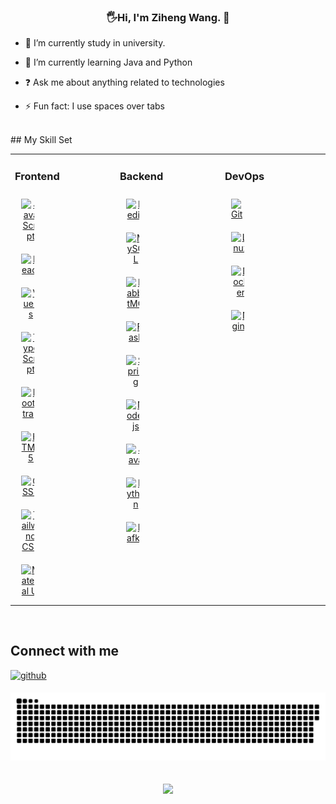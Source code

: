 ### <div align="center">🖐️Hi, I'm Ziheng Wang. 🚀</div>  
  

- 🔭 I’m currently study in university.  
  

- 🌱 I’m currently learning Java and Python  
  

- ❓ Ask me about anything related to technologies  
  

- ⚡ Fun fact: I use spaces over tabs  
  

<br/>  
## My Skill Set  
<table><tr><td valign="top" width="33%">


### Frontend  
<div align="center" style="width: 20%; overflow: hidden; text-align: center;">  
<a href="https://www.javascript.com/" target="_blank"><img style="margin: 10px; width: 20%; height: auto;" src="https://profilinator.rishav.dev/skills-assets/javascript-original.svg" alt="JavaScript" /></a>  
<a href="https://reactjs.org/" target="_blank"><img style="margin: 10px; width: 20%; height: auto;" src="https://profilinator.rishav.dev/skills-assets/react-original-wordmark.svg" alt="React" /></a>  
<a href="https://vuejs.org/" target="_blank"><img style="margin: 10px; width: 20%; height: auto;" src="https://profilinator.rishav.dev/skills-assets/vuejs-original-wordmark.svg" alt="Vue.js" /></a>  
<a href="https://www.typescriptlang.org/" target="_blank"><img style="margin: 10px; width: 20%; height: auto;" src="https://profilinator.rishav.dev/skills-assets/typescript-original.svg" alt="TypeScript" /></a>  
<a href="https://getbootstrap.com/docs/3.4/javascript/" target="_blank"><img style="margin: 10px; width: 20%; height: auto;" src="https://profilinator.rishav.dev/skills-assets/bootstrap-plain.svg" alt="Bootstrap" /></a>  
<a href="https://en.wikipedia.org/wiki/HTML5" target="_blank"><img style="margin: 10px; width: 20%; height: auto;" src="https://profilinator.rishav.dev/skills-assets/html5-original-wordmark.svg" alt="HTML5" /></a>  
<a href="https://www.w3schools.com/css/" target="_blank"><img style="margin: 10px; width: 20%; height: auto;" src="https://profilinator.rishav.dev/skills-assets/css3-original-wordmark.svg" alt="CSS3" /></a>  
<a href="https://www.tailwindcss.com/" target="_blank"><img style="margin: 10px; width: 20%; height: auto;" src="https://profilinator.rishav.dev/skills-assets/tailwindcss.svg" alt="Tailwind CSS" /></a>  
<a href="https://mui.com/" target="_blank"><img style="margin: 10px; width: 20%; height: auto;" src="https://profilinator.rishav.dev/skills-assets/mui.png" alt="Material UI" /></a>  
</div>

</td><td valign="top" width="33%">


### Backend  
<div align="center" style="width: 20%; overflow: hidden; text-align: center;">  
<a href="https://redis.io/" target="_blank"><img style="margin: 10px; width: 20%; height: auto;" src="https://profilinator.rishav.dev/skills-assets/redis-original-wordmark.svg" alt="Redis" /></a>  
<a href="https://www.mysql.com/" target="_blank"><img style="margin: 10px; width: 20%; height: auto;" src="https://profilinator.rishav.dev/skills-assets/mysql-original-wordmark.svg" alt="MySQL" /></a>  
<a href="https://www.rabbitmq.com/" target="_blank"><img style="margin: 10px; width: 20%; height: auto;" src="https://profilinator.rishav.dev/skills-assets/rabbitmq-icon.svg" alt="RabbitMQ" /></a>  
<a href="https://flask.palletsprojects.com/" target="_blank"><img style="margin: 10px; width: 20%; height: auto;" src="https://profilinator.rishav.dev/skills-assets/flask.png" alt="Flask" /></a>  
<a href="https://docs.spring.io/spring-framework/docs/3.0.x/reference/expressions.html#:~:text=The%20Spring%20Expression%20Language%20(SpEL,and%20basic%20string%20templating%20functionality." target="_blank"><img style="margin: 10px; width: 20%; height: auto;" src="https://profilinator.rishav.dev/skills-assets/springio-icon.svg" alt="Spring" /></a>  
<a href="https://nodejs.org/" target="_blank"><img style="margin: 10px; width: 20%; height: auto;" src="https://profilinator.rishav.dev/skills-assets/nodejs-original-wordmark.svg" alt="Node.js" /></a>  
<a href="https://www.java.com/" target="_blank"><img style="margin: 10px; width: 20%; height: auto;" src="https://profilinator.rishav.dev/skills-assets/java-original-wordmark.svg" alt="Java" /></a>  
<a href="https://www.python.org/" target="_blank"><img style="margin: 10px; width: 20%; height: auto;" src="https://profilinator.rishav.dev/skills-assets/python-original.svg" alt="Python" /></a>  
<a href="https://kafka.apache.org/" target="_blank"><img style="margin: 10px; width: 20%; height: auto;" src="https://profilinator.rishav.dev/skills-assets/apache_kafka-icon.svg" alt="Kafka" /></a>  
</div>

</td><td valign="top" width="33%">


### DevOps  
<div align="center" style="width: 20%; overflow: hidden; text-align: center;">  
<a href="https://github.com/" target="_blank"><img style="margin: 10px; width: 20%; height: auto;" src="https://profilinator.rishav.dev/skills-assets/git-scm-icon.svg" alt="Git" /></a>  
<a href="https://www.linux.org/" target="_blank"><img style="margin: 10px; width: 20%; height: auto;" src="https://profilinator.rishav.dev/skills-assets/linux-original.svg" alt="Linux" /></a>  
<a href="https://www.docker.com/" target="_blank"><img style="margin: 10px; width: 20%; height: auto;" src="https://profilinator.rishav.dev/skills-assets/docker-original-wordmark.svg" alt="Docker" /></a>  
<a href="https://www.nginx.com/" target="_blank"><img style="margin: 10px; width: 20%; height: auto;" src="https://profilinator.rishav.dev/skills-assets/nginx-original.svg" alt="Nginx" /></a>  
</div>

</td></tr></table>


<br/>  


## Connect with me  
<a href="https://github.com/wangLyndon" target="_blank">
<img src=https://img.shields.io/badge/github-%2324292e.svg?&style=for-the-badge&logo=github&logoColor=white alt=github style="margin-bottom: 5px;" />
</a>  
  


<br/>  

<p align="center">
 <img width="1000" src="github-snake.svg" alt="snake"/>
</p>

<br/>


 

<div align="center">
<img src="https://komarev.com/ghpvc/?username=wangLyndon&&style=flat-square" align="center" />
</div>  
  


<br/>  
